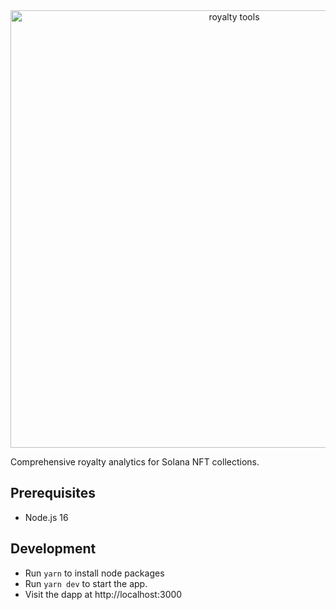 <div align="center">
  <a href="https://royalty-tools.vercel.app">
    <img src="https://royalty-tools.vercel.app/shot.png" alt="royalty tools" width=700 />
  </a>
</div>

Comprehensive royalty analytics for Solana NFT collections.

## Prerequisites

- Node.js 16

## Development

- Run `yarn` to install node packages
- Run `yarn dev` to start the app.
- Visit the dapp at http://localhost:3000
